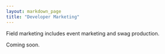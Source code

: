 ```yaml
---
layout: markdown_page
title: "Developer Marketing"
---
```


Field marketing includes event marketing and swag production.  

Coming soon.
